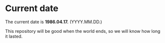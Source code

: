 # Current date

The current date is **1986.04.17.** (YYYY.MM.DD.)

This repository will be good when the world ends, so we will know how long it lasted.